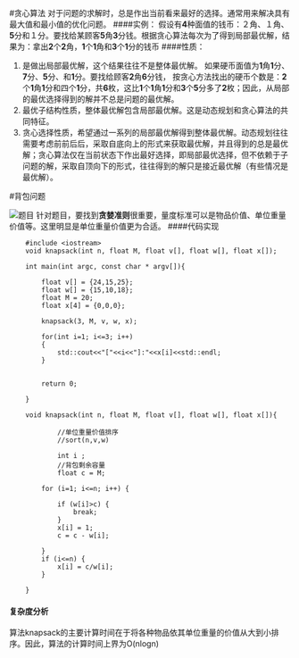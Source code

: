 #贪心算法
对于问题的求解时，总是作出当前看来最好的选择。通常用来解决具有最大值和最小值的优化问题。
####实例：
假设有**4**种面值的钱币：２角、１角、**5**分和１分。要找给某顾客**5**角**3**分钱。根据贪心算法每次为了得到局部最优解，结果为：拿出**2**个**2**角，**1**个**1**角和**3**个**1**分的钱币
####性质：
1.  是做出局部最优解，这个结果往往不是整体最优解。
如果硬币面值为**1**角**1**分、**7**分、**5**分、和**1**分。要找给顾客**2**角**6**分钱， 按贪心方法找出的硬币个数是：**2**个**1**角**1**分和四个**1**分，共**6**枚，这比**1**个**1**角**1**分和**3**个**5**分多了**2**枚；因此，从局部的最优选择得到的解并不总是问题的最优解。 
2. 最优子结构性质，整体最优解包含局部最优解。这是动态规划和贪心算法的共同特征。
3. 贪心选择性质，希望通过一系列的局部最优解得到整体最优解。动态规划往往需要考虑前前后后，采取自底向上的形式来获取最优解，并且得到的总是最优解；贪心算法仅在当前状态下作出最好选择，即局部最优选择，但不依赖于子问题的解，采取自顶向下的形式，往往得到的解只是接近最优解（有些情况是最优解）。

#背包问题

![题目](http://upload-images.jianshu.io/upload_images/852671-0b2cc48bc923bc9d.png?imageMogr2/auto-orient/strip%7CimageView2/2/w/1240)
针对题目，要找到**贪婪准则**很重要，量度标准可以是物品价值、单位重量价值等。这里明显是单位重量价值更为合适。
####代码实现
	
	    #include <iostream>
	    void knapsack(int n, float M, float v[], float w[], float x[]);
	
	    int main(int argc, const char * argv[]){
	    
		    float v[] = {24,15,25};
		    float w[] = {15,10,18};
		    float M = 20;
		    float x[4] = {0,0,0};
		    
		    knapsack(3, M, v, w, x);
		    
		    for(int i=1; i<=3; i++)
		    {
		        std::cout<<"["<<i<<"]:"<<x[i]<<std::endl;
		    }
		    
		    
		    return 0;
		    
	    }
	
	    void knapsack(int n, float M, float v[], float w[], float x[]){
	    
			    //单位重量价值排序
			    //sort(n,v,w)
			    
			    int i ;
			    //背包剩余容量
			    float c = M;
		
		    for (i=1; i<=n; i++) {
		        
		        if (w[i]>c) {
		            break;
		        }
		        x[i] = 1;
		        c = c - w[i];
		        
		    }
		    if (i<=n) {
		        x[i] = c/w[i];
		    }
	    
	    }
#### 复杂度分析
算法knapsack的主要计算时间在于将各种物品依其单位重量的价值从大到小排序。因此，算法的计算时间上界为O(nlogn)